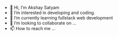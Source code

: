 - 👋 Hi, I’m Akshay Satyam
- 👀 I’m interested in developing and coding.
- 🌱 I’m currently learning fullstack web development
- 💞️ I’m looking to collaborate on ...
- 📫 How to reach me ...

<!---
developerakki5598/developerakki5598 is a ✨ special ✨ repository because its `README.md` (this file) appears on your GitHub profile.
You can click the Preview link to take a look at your changes.
--->
